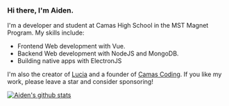### Hi there, I'm Aiden.

I'm a developer and student at Camas High School in the MST Magnet Program. My skills include:

- Frontend Web development with Vue.
- Backend Web development with NodeJS and MongoDB.
- Building native apps with ElectronJS

I'm also the creator of [Lucia](https://github.com/aidenybai/lucia) and a founder of [Camas Coding](https://camascoding.netlify.app). If you like my work, please leave a star and consider sponsoring!

[![Aiden's github stats](https://github-readme-stats.vercel.app/api?username=aidenybai&count_private=true&show_icons=true&include_all_commits=true&title_color=7460E1&icon_color=7460E1&hide=issues,prs)](https://aidenybai.netlify.app)
